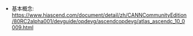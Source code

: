 




- 基本概念: https://www.hiascend.com/document/detail/zh/CANNCommunityEdition/80RC2alpha001/devguide/opdevg/ascendcopdevg/atlas_ascendc_10_0009.html




